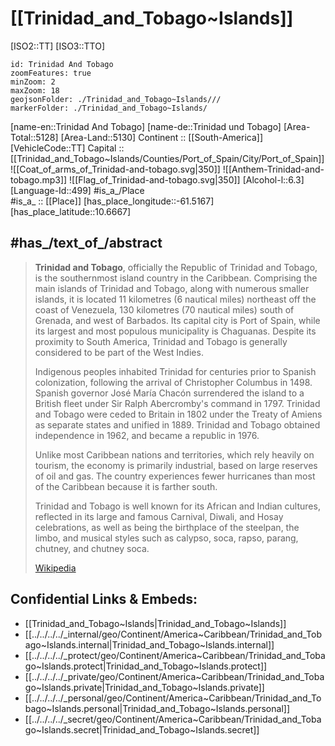 ﻿---
location:
- 10.6667
- -61.5167
type: Country
tags:
- geo/Country
has_id_wikidata: Q754
SpocWebEntityId: 27040
isDeleted: false
confidential: public
part_of:
- "[[_Standards/WikiData/WD~Lesser Antilles,93259]]"
- '[[_Standards/WikiData/WD~Caribbean,664609]]'
- "[[_Standards/WikiData/WD~European Union tax haven blacklist,66458647]]"
instance_of:
- "[[_Standards/WikiData/WD~island country,112099]]"
- "[[_Standards/WikiData/WD~unitary state,179164]]"
- "[[_Standards/WikiData/WD~sovereign state,3624078]]"
- "[[_Standards/WikiData/WD~archipelagic state,13107770]]"
- '[[_Standards/WikiData/WD~country,6256]]'
member_of:
- "[[_Standards/WikiData/WD~Organization of American States,123759]]"
- "[[_Standards/WikiData/WD~World Meteorological Organization,170424]]"
- "[[_Standards/WikiData/WD~International Bank for Reconstruction and Development,191384]]"
- "[[_Standards/WikiData/WD~Caribbean Community,205995]]"
- "[[_Standards/WikiData/WD~International Hydrographic Organization,233611]]"
- "[[_Standards/WikiData/WD~Organisation of African, Caribbean and Pacific States,294278]]"
- "[[_Standards/WikiData/WD~International Telecommunication Union,376150]]"
- "[[_Standards/WikiData/WD~Alliance of Small Island States,496967]]"
- "[[_Standards/WikiData/WD~World Customs Organization,605326]]"
- "[[_Standards/WikiData/WD~International Finance Corporation,656801]]"
- "[[_Standards/WikiData/WD~International Development Association,827525]]"
- "[[_Standards/WikiData/WD~Organisation for the Prohibition of Chemical Weapons,842490]]"
- "[[_Standards/WikiData/WD~International Centre for Settlement of Investment Disputes,899770]]"
- "[[_Standards/WikiData/WD~Multilateral Investment Guarantee Agency,1043527]]"
- "[[_Standards/WikiData/WD~Agency for the Prohibition of Nuclear Weapons in Latin America and the Caribbean,3369762]]"
- "[[_Standards/WikiData/WD~Caribbean Development Bank,3772571]]"
- "[[_Standards/WikiData/WD~Caribbean Disaster Emergency Management Agency,5039374]]"
- "[[_Standards/WikiData/WD~United Nations,1065]]"
- "[[_Standards/WikiData/WD~Commonwealth of Nations,7785]]"
- '[[_Standards/WikiData/WD~UNESCO,7809]]'
- "[[_Standards/WikiData/WD~World Health Organization,7817]]"
- "[[_Standards/WikiData/WD~World Trade Organization,7825]]"
- '[[_Standards/WikiData/WD~Interpol,8475]]'
- "[[_Standards/WikiData/WD~Universal Postal Union UPU,17495]]"
named_after:
- '[[_Standards/WikiData/WD~Trinidad,128323]]'
- '[[_Standards/WikiData/WD~Tobago,185111]]'
flag: "[[_Standards/WikiData/WD~flag of Trinidad and Tobago,184283]]"
contains_the_administrative_territorial_entity:
- "[[_Standards/WikiData/WD~Sangre Grande Regional Corporation,290292]]"
- '[[_Standards/WikiData/WD~Arima,661405]]'
- "[[_Standards/WikiData/WD~Point Fortin,786957]]"
- "[[_Standards/WikiData/WD~San Juan–Laventille,979608]]"
- "[[_Standards/WikiData/WD~San Fernando,1023712]]"
- '[[_Standards/WikiData/WD~Chaguanas,1444575]]'
- "[[_Standards/WikiData/WD~Tunapuna-Piarco Regional Corporation,1899163]]"
- "[[_Standards/WikiData/WD~Penal-Debe Regional Corporation,2056273]]"
- "[[_Standards/WikiData/WD~Princes Town,2228167]]"
- "[[_Standards/WikiData/WD~Mayaro-Rio Claro,2487249]]"
- "[[_Standards/WikiData/WD~Diego Martin Regional Corporation,2679107]]"
- "[[_Standards/WikiData/WD~Siparia Regional Corporation,2679119]]"
- '[[_Standards/WikiData/WD~Couva-Tabaquite-Talparo,2679127]]'
- "[[_Standards/WikiData/WD~Port of Spain,39178]]"
economy_of_topic: "[[_Standards/WikiData/WD~economy of Trinidad and Tobago,387546]]"
coat_of_arms: "[[_Standards/WikiData/WD~coat of arms of Trinidad and Tobago,461780]]"
emergency_phone_number:
- '[[_Standards/WikiData/WD~911,533806]]'
- '[[_Standards/WikiData/WD~999,3086706]]'
- '[[_Standards/WikiData/WD~990,25648918]]'
- '[[_Standards/WikiData/WD~811,25648916]]'
follows:
- "[[_Standards/WikiData/WD~West Indies Federation,652560]]"
- "[[_Standards/WikiData/WD~British Windward Islands,2660774]]"
located_in_on_physical_feature:
- '[[_Standards/WikiData/WD~Caribbean,664609]]'
- "[[_Standards/WikiData/WD~Southern Caribbean,7569750]]"
has_subsidiary: "[[_Standards/WikiData/WD~BWIA West Indies Airways,797197]]"
anthem: "[[_Standards/WikiData/WD~Forged from the Love of Liberty,849863]]"
highest_point: "[[_Standards/WikiData/WD~El Cerro del Aripo,1056103]]"
geography_of_topic: "[[_Standards/WikiData/WD~geography of Trinidad and Tobago,1080177]]"
described_by_source:
- "[[_Standards/WikiData/WD~Gujin Tushu Jicheng,1768721]]"
- "[[_Standards/WikiData/WD~History of Ming,28763]]"
demographics_of_topic: "[[_Standards/WikiData/WD~demographics of Trinidad and Tobago,2494890]]"
office_held_by_head_of_state: "[[_Standards/WikiData/WD~President of Trinidad and Tobago,2522739]]"
history_of_topic: "[[_Standards/WikiData/WD~history of Trinidad and Tobago,2562971]]"
has_characteristic: "[[_Standards/WikiData/WD~free country,3174312]]"
basic_form_of_government: "[[_Standards/WikiData/WD~parliamentary republic,4198907]]"
central_bank: "[[_Standards/WikiData/WD~Central Bank of Trinidad and Tobago,4504281]]"
culture: "[[_Standards/WikiData/WD~culture of Trinidad and Tobago,5193653]]"
head_of_government: "[[_Standards/WikiData/WD~Keith Rowley,6384971]]"
Wikimedia_outline: "[[_Standards/WikiData/WD~outline of Trinidad and Tobago,7112491]]"
legislative_body: "[[_Standards/WikiData/WD~Parliament of Trinidad and Tobago,7138943]]"
language_used:
- "[[_Standards/WikiData/WD~Tobagonian Creole,7811541]]"
- "[[_Standards/WikiData/WD~Trinidadian Sign Language,7842495]]"
- "[[_Standards/WikiData/WD~Trinidadian Creole,7842493]]"
- '[[_Standards/WikiData/WD~English,1860]]'
replaces: "[[_Standards/WikiData/WD~Trinidad and Tobago,7842409]]"
driving_side: '[[_Standards/WikiData/WD~left,13196750]]'
topic_s_main_Wikimedia_portal: "[[_Standards/WikiData/WD~Portal_Trinidad and Tobago,14616297]]"
electrical_plug_type:
- "[[_Standards/WikiData/WD~NEMA 1-15,24288454]]"
- "[[_Standards/WikiData/WD~NEMA 5-15,24288456]]"
permanent_duplicated_item:
- '[[_Standards/WikiData/WD~Q25690660,25690660]]'
- '[[_Standards/WikiData/WD~Q111268146,111268146]]'
office_held_by_head_of_government: "[[_Standards/WikiData/WD~Prime Minister of Trinidad and Tobago,30101326]]"
on_focus_list_of_Wikimedia_project: "[[_Standards/WikiData/WD~WikiProject Zika Corpus,54439832]]"
located_in_time_zone:
- '[[_Standards/WikiData/WD~America_Port_of_Spain,63286103]]'
- '[[_Standards/WikiData/WD~UTC−04_00,5762]]'
open_data_portal: '[[_Standards/WikiData/WD~data.gov.tt,97073756]]'
head_of_state: "[[_Standards/WikiData/WD~Christine Kangaloo,97400315]]"
coordinates_of_southernmost_point: "Point(-61.6272 10.05632)"
nominal_GDP:
- 24460196270
- 27899082337
UMLS_CUI: C0040339
coordinates_of_westernmost_point: "Point(-61.930611111 10.050888888)"
demonym:
- طرينيضاضي
- طرينيضاضية
- طرينيضاضيين
- طرينيضاضيات
- "de Trinidá y Tobagu"
- ত্রিনিদাদীয়
- trinitensa
- trinitense
- trinibagonien
- "Trinidad és Tobagó-i"
- trinidadiana
- trinidadiane
- trinidadiani
- trinidadiano
- trinidadian
- trinidadiana
- trinidadiane
- trinidadiani
- Trinidadian
- trinidadien
- trinidadienne
- trinidadian
- tobagonian
ISNI: 0000000121047631
motto_text:
- "Dyheu a Chyflawni Gyda'n Gilydd"
- "Together We Aspire, Together We Achieve"
diplomatic_relation:
- '[[_Standards/WikiData/WD~Chile,298]]'
- '[[_Standards/WikiData/WD~Australia,408]]'
- "[[_Standards/WikiData/WD~North Korea,423]]"
- '[[_Standards/WikiData/WD~India,668]]'
- '[[_Standards/WikiData/WD~Jamaica,766]]'
- '[[_Standards/WikiData/WD~Grenada,769]]'
- '[[_Standards/WikiData/WD~Taiwan,865]]'
- '[[_Standards/WikiData/WD~Bangladesh,902]]'
- '[[_Standards/WikiData/WD~Japan,17]]'
- "[[_Standards/WikiData/WD~United States,30]]"
- '[[_Standards/WikiData/WD~France,142]]'
- "[[_Standards/WikiData/WD~United Kingdom,145]]"
- "[[_Standards/WikiData/WD~People's Republic of China,148]]"
- '[[_Standards/WikiData/WD~Russia,159]]'
- '[[_Standards/WikiData/WD~Germany,183]]'
- '[[_Standards/WikiData/WD~Cuba,241]]'
- '[[_Standards/WikiData/WD~Barbados,244]]'
shares_border_with: '[[_Standards/WikiData/WD~Venezuela,717]]'
country: "[[_Standards/WikiData/WD~Trinidad and Tobago,754]]"
lowest_point: "[[_Standards/WikiData/WD~Caribbean Sea,1247]]"
official_language: '[[_Standards/WikiData/WD~English,1860]]'
continent: "[[_Standards/WikiData/WD~North America,49]]"
unemployment_rate: 4
marriageable_age: 18
age_of_majority: 18
death_rate:
- 7.9
- 7.701
- 8.097
- 9.131
Human_Development_Index: 0.81
suicide_rate: 8.3
mains_voltage: 115
VAT_rate: 12.5
capital: "[[_Standards/WikiData/WD~Port of Spain,39178]]"
Happy_Planet_Index_score: 31.6
top-level_Internet_domain: '[[_Standards/WikiData/WD~.tt,43118]]'
Gini_coefficient: 40.3
trunk_prefix: 1
BTI_Governance_Index:
- 6.02
- 6.09
Inequality-adjusted_Human_Development_Index: 0.673
Democracy_Index: 7.16
BTI_Status_Index:
- 7.43
- 7.49
ISO_3166-1_numeric_code: 780
M49_code: 780
total_fertility_rate: 1.778
mobile_country_code: 374
area: 5128
birth_rate:
- 11.382
- 11.687
- 11.946
- 12.359
maritime_identification_digits: 362
number_of_out-of-school_children: 27364
life_expectancy: 70.673
rural_population:
- 710280
- 711537
- 713019
- 714385
male_population:
- 755090
- 749174
- 751897
- 752789
IAB_code: 1460
Krugosvet_article: strany_mira/TRINIDAD_I_TOBAGO.html
CIVICUS_Monitor_country_entry: trinidad-and-tobago
GitHub_topic: trinidad-and-tobago
subreddit: TrinidadandTobago
hashtag: TrinidadandTobago
MeSH_tree_code:
- Z01.107.084.900.900
- Z01.639.880.900
Libris-URI: zw9cbdzh41brz3z
native_label: "Republic of Trinidad and Tobago"
name_in_native_language: "Republic of Trinidad and Tobago"
short_name: "\U0001F1F9\U0001F1F9"
coordinate_location: "Point(-61.516666666 10.666666666)"
licence_plate_code: TT
ISO_3166-1_alpha-2_code: TT
WIPO_ST_3: TT
female_population:
- 768058
- 768972
- 772874
- 775955
urban_population:
- 807867
- 808418
- 812644
- 816659
population: 1369125
coat_of_arms_image: "http://commons.wikimedia.org/wiki/Special:FilePath/Coat%20of%20arms%20of%20Trinidad%20and%20Tobago.svg"
flag_image: "http://commons.wikimedia.org/wiki/Special:FilePath/Flag%20of%20Trinidad%20and%20Tobago.svg"
official_name: "Trinidad and Tobago"
ITU_letter_code: TRD
FIPS_10-4_countries_and_regions_: TD
PM20_geo_code: E46
INSEE_countries_and_foreign_territories_code: 99433
OmegaWiki_Defined_Meaning: 154360
inception: "1976-08-01T00:00:00Z"
ISO_3166-1_alpha-3_code: TTO
IOC_country_code: TTO
coordinates_of_easternmost_point: "Point(-60.492730555 11.296711111)"
Commons_category: "Trinidad and Tobago"
Commons_gallery: "Trinidad and Tobago"
Unicode_character: "\U0001F1F9\U0001F1F9"
coordinates_of_northernmost_point: "Point(-60.525083333 11.3625)"
image: "http://commons.wikimedia.org/wiki/Special:FilePath/Pigeon%20Point%20beach.jpg"
geoshape: "http://commons.wikimedia.org/data/main/Data:Trinidad+and+Tobago.map"
pronunciation_audio:
- "http://commons.wikimedia.org/wiki/Special:FilePath/Lb-Trinidad%20an%20Tobago.ogg"
- "http://commons.wikimedia.org/wiki/Special:FilePath/LL-Q7913%20%28ron%29-KlaudiuMihaila-Trinidad%20%C8%99i%20Tobago.wav"
page_banner: "http://commons.wikimedia.org/wiki/Special:FilePath/Pigeon%20Point%20%28Tobago%29%20banner%20Beach.jpg"
locator_map_image: "http://commons.wikimedia.org/wiki/Special:FilePath/Trinidad%20and%20Tobago%20%28orthographic%20projection%29.svg"
official_website: "http://www.gov.tt/"
country_calling_code: +1868
Dewey_Decimal_Classification: 2--72983
---

# [[Trinidad_and_Tobago~Islands]] 

[ISO2::TT] 
[ISO3::TTO] 

```leaflet
id: Trinidad And Tobago
zoomFeatures: true 
minZoom: 2 
maxZoom: 18
geojsonFolder: ./Trinidad_and_Tobago~Islands///
markerFolder: ./Trinidad_and_Tobago~Islands/
```

[name-en::Trinidad And Tobago] 
[name-de::Trinidad und Tobago] 
[Area-Total::5128] 
[Area-Land::5130] 
Continent :: [[South-America]]  
[VehicleCode::TT] 
Capital :: [[Trinidad_and_Tobago~Islands/Counties/Port_of_Spain/City/Port_of_Spain]]  
![[Coat_of_arms_of_Trinidad-and-tobago.svg|350]] 
![[Anthem-Trinidad-and-tobago.mp3]] 
![[Flag_of_Trinidad-and-tobago.svg|350]] 
[Alcohol-l::6.3] 
[Language-Id::499] 
#is_a_/Place  
#is_a_ :: [[Place]] 
[has_place_longitude::-61.5167] 
[has_place_latitude::10.6667] 


## #has_/text_of_/abstract 

> **Trinidad and Tobago**, officially the Republic of Trinidad and Tobago, is the southernmost island country in the Caribbean. Comprising the main islands of Trinidad and Tobago, along with numerous smaller islands, it is located 11 kilometres (6 nautical miles) northeast off the coast of Venezuela, 130 kilometres (70 nautical miles) south of Grenada, and west of Barbados.  Its capital city is Port of Spain, while its largest and most populous municipality is Chaguanas. Despite its proximity to South America, Trinidad and Tobago is generally considered to be part of the West Indies.
>
> Indigenous peoples inhabited Trinidad for centuries prior to Spanish colonization, following the arrival of Christopher Columbus in 1498. Spanish governor José María Chacón surrendered the island to a British fleet under Sir Ralph Abercromby's command in 1797. Trinidad and Tobago were ceded to Britain in 1802 under the Treaty of Amiens as separate states and unified in 1889. Trinidad and Tobago obtained independence in 1962, and became a republic in 1976.
>
> Unlike most Caribbean nations and territories, which rely heavily on tourism, the economy is primarily industrial, based on large reserves of oil and gas.  The country experiences fewer hurricanes than most of the Caribbean because it is farther south.
>
> Trinidad and Tobago is well known for its African and Indian cultures, reflected in its large and famous Carnival, Diwali, and Hosay celebrations, as well as being the birthplace of the steelpan, the limbo, and musical styles such as calypso, soca, rapso, parang, chutney, and chutney soca.
>
> [Wikipedia](https://en.wikipedia.org/wiki/Trinidad%20and%20Tobago) 

## Confidential Links & Embeds: 
- [[Trinidad_and_Tobago~Islands|Trinidad_and_Tobago~Islands]] 
- [[../../../../_internal/geo/Continent/America~Caribbean/Trinidad_and_Tobago~Islands.internal|Trinidad_and_Tobago~Islands.internal]] 
- [[../../../../_protect/geo/Continent/America~Caribbean/Trinidad_and_Tobago~Islands.protect|Trinidad_and_Tobago~Islands.protect]] 
- [[../../../../_private/geo/Continent/America~Caribbean/Trinidad_and_Tobago~Islands.private|Trinidad_and_Tobago~Islands.private]] 
- [[../../../../_personal/geo/Continent/America~Caribbean/Trinidad_and_Tobago~Islands.personal|Trinidad_and_Tobago~Islands.personal]] 
- [[../../../../_secret/geo/Continent/America~Caribbean/Trinidad_and_Tobago~Islands.secret|Trinidad_and_Tobago~Islands.secret]] 
